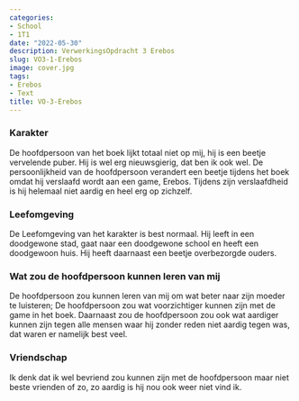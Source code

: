 ```yaml
---
categories:
- School
- 1T1
date: "2022-05-30"
description: VerwerkingsOpdracht 3 Erebos
slug: VO3-1-Erebos
image: cover.jpg
tags:
- Erebos
- Text
title: VO-3-Erebos
---
```

### Karakter

De hoofdpersoon van het boek lijkt totaal niet op mij, hij is een beetje vervelende puber. Hij is wel erg nieuwsgierig, dat ben ik ook wel. De persoonlijkheid van de hoofdpersoon verandert een beetje tijdens het boek omdat hij verslaafd wordt aan een game, Erebos. Tijdens zijn verslaafdheid is hij helemaal niet aardig en heel erg op zichzelf.
    
### Leefomgeving

De Leefomgeving van het karakter is best normaal. Hij leeft in een doodgewone stad, gaat naar een doodgewone school en heeft een doodgewoon huis. Hij heeft daarnaast een beetje overbezorgde ouders.

### Wat zou de hoofdpersoon kunnen leren van mij

De hoofdpersoon zou kunnen leren van mij om wat beter naar zijn moeder te luisteren; De hoofdpersoon zou wat voorzichtiger kunnen zijn met de game in het boek. Daarnaast zou de hoofdpersoon zou ook wat aardiger kunnen zijn tegen alle mensen waar hij zonder reden niet aardig tegen was, dat waren er namelijk best veel.
    
### Vriendschap

Ik denk dat ik wel bevriend zou kunnen zijn met de hoofdpersoon maar niet beste vrienden of zo, zo aardig is hij nou ook weer niet vind ik.

